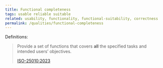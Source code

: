 ```yaml
---
title: Functional completeness
tags: usable reliable suitable
related: usability, functionality, functional-suitability, correctness
permalink: /qualities/functional-completeness
---
```


Definitions:

>Provide a set of functions that covers **all** the specified tasks and intended users’ objectives.
>
>[ISO-25010:2023](/references/#iso-25010-2023)



